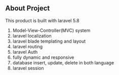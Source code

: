 ## About Project

This product is built with laravel 5.8
1. Model-View-Controller(MVC) system
2. laravel localization
3. laravel blade templating and layout
4. laravel routing
5. laravel Auth
6. fully dynamic and responsive
7. database insert, update, delete in both language
8. laravel session




